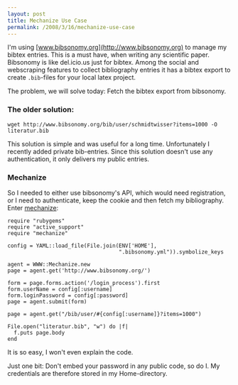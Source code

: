 ```yaml
---
layout: post
title: Mechanize Use Case
permalink: /2008/3/16/mechanize-use-case
---
```

I'm using [www.bibsonomy.org](http://www.bibsonomy.org) to manage my bibtex
entries. This is a must have, when writing any scientific paper. Bibsonomy is
like del.icio.us just for bibtex. Among the social and webscraping features to
collect bibliography entries it has a bibtex export to create `.bib`-files for
your local latex project.

The problem, we will solve today: Fetch the bibtex export from bibsonomy.

### The older solution:

    wget http://www.bibsonomy.org/bib/user/schmidtwisser?items=1000 -O literatur.bib

This solution is simple and was useful for a long time. Unfortunately I recently
added private bib-entries. Since this solution doesn't use any authentication,
it only delivers my public entries.

### Mechanize

So I needed to either use bibsonomy's API, which would need registration, or I
need to authenticate, keep the cookie and then fetch my bibliography. Enter
[mechanize](http://mechanize.rubyforge.org/):

    require "rubygems"
    require "active_support"
    require "mechanize"

    config = YAML::load_file(File.join(ENV['HOME'],
                                       ".bibsonomy.yml")).symbolize_keys

    agent = WWW::Mechanize.new
    page = agent.get('http://www.bibsonomy.org/')

    form = page.forms.action('/login_process').first
    form.userName = config[:username]
    form.loginPassword = config[:password]
    page = agent.submit(form)

    page = agent.get("/bib/user/#{config[:username]}?items=1000")

    File.open("literatur.bib", "w") do |f|
      f.puts page.body
    end

It is so easy, I won't even explain the code.

Just one bit: Don't embed your password in any public code, so do I. My
credentials are therefore stored in my Home-directory.
